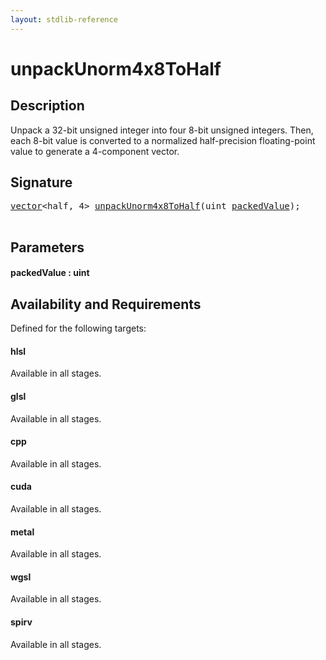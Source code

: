 ```yaml
---
layout: stdlib-reference
---
```


# unpackUnorm4x8ToHalf

## Description

Unpack a 32-bit unsigned integer into four 8-bit unsigned integers.
Then, each 8-bit value is converted to a normalized half-precision
floating-point value to generate a 4-component vector.




## Signature 

<pre>
<a href="../../types/vector/index.html" class="code_type">vector</a>&lt;<span class="code_keyword">half</span>, 4&gt; <a href=".html">unpackUnorm4x8ToHalf</a>(<span class="code_keyword">uint</span> <a href=".html#decl-packedValue" class="code_param">packedValue</a>);

</pre>

## Parameters

####  <a id="decl-packedValue"></a>packedValue  : uint

## Availability and Requirements

Defined for the following targets:

#### hlsl
Available in all stages.

#### glsl
Available in all stages.

#### cpp
Available in all stages.

#### cuda
Available in all stages.

#### metal
Available in all stages.

#### wgsl
Available in all stages.

#### spirv
Available in all stages.



